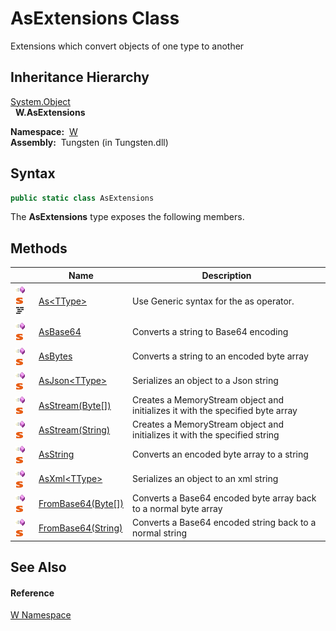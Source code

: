 AsExtensions Class
==================
  Extensions which convert objects of one type to another


Inheritance Hierarchy
---------------------
[System.Object][1]  
  **W.AsExtensions**  

  **Namespace:**  [W][2]  
  **Assembly:**  Tungsten (in Tungsten.dll)

Syntax
------

```csharp
public static class AsExtensions
```

The **AsExtensions** type exposes the following members.


Methods
-------

                                                | Name                     | Description                                                                    
----------------------------------------------- | ------------------------ | ------------------------------------------------------------------------------ 
![Public method]![Static member]![Code example] | [As&lt;TType>][3]        | Use Generic syntax for the as operator.                                        
![Public method]![Static member]                | [AsBase64][4]            | Converts a string to Base64 encoding                                           
![Public method]![Static member]                | [AsBytes][5]             | Converts a string to an encoded byte array                                     
![Public method]![Static member]                | [AsJson&lt;TType>][6]    | Serializes an object to a Json string                                          
![Public method]![Static member]                | [AsStream(Byte[])][7]    | Creates a MemoryStream object and initializes it with the specified byte array 
![Public method]![Static member]                | [AsStream(String)][8]    | Creates a MemoryStream object and initializes it with the specified string     
![Public method]![Static member]                | [AsString][9]            | Converts an encoded byte array to a string                                     
![Public method]![Static member]                | [AsXml&lt;TType>][10]    | Serializes an object to an xml string                                          
![Public method]![Static member]                | [FromBase64(Byte[])][11] | Converts a Base64 encoded byte array back to a normal byte array               
![Public method]![Static member]                | [FromBase64(String)][12] | Converts a Base64 encoded string back to a normal string                       


See Also
--------

#### Reference
[W Namespace][2]  

[1]: http://msdn.microsoft.com/en-us/library/e5kfa45b
[2]: ../README.md
[3]: As__1.md
[4]: AsBase64.md
[5]: AsBytes.md
[6]: AsJson__1.md
[7]: AsStream.md
[8]: AsStream_1.md
[9]: AsString.md
[10]: AsXml__1.md
[11]: FromBase64.md
[12]: FromBase64_1.md
[13]: ../../_icons/Help.png
[Public method]: ../../_icons/pubmethod.gif "Public method"
[Static member]: ../../_icons/static.gif "Static member"
[Code example]: ../../_icons/CodeExample.png "Code example"